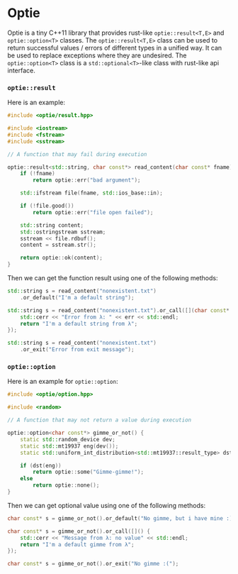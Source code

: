 # Optie

Optie is a tiny C++11 library that provides rust-like `optie::result<T,E>` and `optie::option<T>` classes. The `optie::result<T,E>` class can be used to return successful values / errors of different types in a unified way. It can be used to replace exceptions where they are undesired. The `optie::option<T>` class is a `std::optional<T>`-like class with rust-like api interface.

### `optie::result`

Here is an example:

```cpp
#include <optie/result.hpp>

#include <iostream>
#include <fstream>
#include <sstream>

// A function that may fail during execution

optie::result<std::string, char const*> read_content(char const* fname) {
    if (!fname)
        return optie::err("bad argument");

    std::ifstream file(fname, std::ios_base::in);

    if (!file.good())
        return optie::err("file open failed");

    std::string content;
    std::ostringstream sstream;
    sstream << file.rdbuf();
    content = sstream.str();

    return optie::ok(content);
}
```

Then we can get the function result using one of the following methods:

```cpp
std::string s = read_content("nonexistent.txt")
    .or_default("I'm a default string");
```

```cpp
std::string s = read_content("nonexistent.txt").or_call([](char const* err) {
    std::cerr << "Error from λ: " << err << std::endl;
    return "I'm a default string from λ";
});
```

```cpp
std::string s = read_content("nonexistent.txt")
    .or_exit("Error from exit message");
```

### `optie::option`

Here is an example for `optie::option`:

```cpp
#include <optie/option.hpp>

#include <random>

// A function that may not return a value during execution

optie::option<char const*> gimme_or_not() {
    static std::random_device dev;
    static std::mt19937 eng(dev());
    static std::uniform_int_distribution<std::mt19937::result_type> dst(0, 1);

    if (dst(eng))
        return optie::some("Gimme-gimme!");
    else
        return optie::none();
}
```

Then we can get optional value using one of the following methods:

```cpp
char const* s = gimme_or_not().or_default("No gimme, but i have mine :)");
```

```cpp
char const* s = gimme_or_not().or_call([]() {
    std::cerr << "Message from λ: no value" << std::endl;
    return "I'm a default gimme from λ";
});
```

```cpp
char const* s = gimme_or_not().or_exit("No gimme :(");
```
